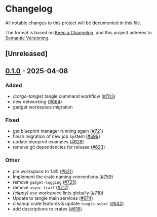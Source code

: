 # Changelog

All notable changes to this project will be documented in this file.

The format is based on [Keep a Changelog](https://keepachangelog.com/en/1.0.0/),
and this project adheres to [Semantic Versioning](https://semver.org/spec/v2.0.0.html).

## [Unreleased]

## [0.1.0](https://github.com/tangle-network/blueprint/releases/tag/blueprint-client-tangle-v0.1.0) - 2025-04-08

### Added

- *(cargo-tangle)* tangle command workflow  ([#703](https://github.com/tangle-network/blueprint/pull/703))
- new networking ([#664](https://github.com/tangle-network/blueprint/pull/664))
- gadget workspace migration

### Fixed

- get blueprint manager running again ([#721](https://github.com/tangle-network/blueprint/pull/721))
- finish migration of new job system ([#699](https://github.com/tangle-network/blueprint/pull/699))
- update blueprint examples ([#628](https://github.com/tangle-network/blueprint/pull/628))
- remove git dependencies for release ([#623](https://github.com/tangle-network/blueprint/pull/623))

### Other

- pin workspace to 1.85 ([#821](https://github.com/tangle-network/blueprint/pull/821))
- Implement the crate naming conventions ([#759](https://github.com/tangle-network/blueprint/pull/759))
- remove `gadget-logging` ([#725](https://github.com/tangle-network/blueprint/pull/725))
- remove `async-trait` ([#717](https://github.com/tangle-network/blueprint/pull/717))
- *(clippy)* use workspace lints globally ([#710](https://github.com/tangle-network/blueprint/pull/710))
- Update to tangle main services ([#674](https://github.com/tangle-network/blueprint/pull/674))
- cleanup crate features & update `tangle-subxt` ([#642](https://github.com/tangle-network/blueprint/pull/642))
- add descriptions to crates ([#616](https://github.com/tangle-network/blueprint/pull/616))

